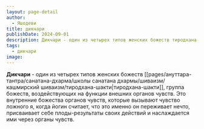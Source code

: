 ```yaml
---
layout: page-detail
author:
  - Яшодеви
title: дикчари
publishDate: 2024-09-01
description: Дикчари - один из четырех типов женских божеств тиродхана-шакти, группа божеств, воздействующих на функции внешних органов чувств.
tags:
  - дикчари
image:
---
```

**Дикчари** - один из четырех типов женских божеств [[pages/ануттара-тантра/санатана-дхарма/школы санатана дхармы/шиваизм/кашмирский шиваизм/тиродхана-шакти|тиродхана-шакти]], группа божеств, воздействующих на функции внешних органов чувств. Это внутренние божества органов чувств, которые вызывают чувство ложного я, когда йогин считает, что это именно он переживает нечто, присваивает себе плоды-результаты своих действий и наслаждается ими через органы чувств.

